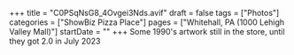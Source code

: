 +++
title = "C0PSqNsG8_4Ovgei3Nds.avif"
draft = false
tags = ["Photos"]
categories = ["ShowBiz Pizza Place"]
pages = ["Whitehall, PA (1000 Lehigh Valley Mall)"]
startDate = ""
+++
Some 1990's artwork still in the store, until they got 2.0 in July 2023
